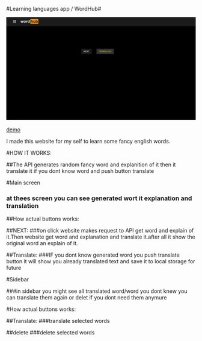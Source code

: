 #Learning languages app / WordHub#

![alt text](./img.png)

[demo](https://andriydubovichwork.github.io/learning-languages-ts/)





I made this website for my self to learn some fancy english words.

#HOW IT WORKS:

##The API generates random fancy word and explanition of it then it translate it if you dont know word and push button translate





#Main screen

### at thees screen you can see generated wort it explanation and translation

##How actual buttons works:

##NEXT:
###on click website makes request to API get word and explain of it.Then website get word and explanation and translate it.after all it show the original word an explain of it.


##Translate:
###IF you dont know generated word you push translate button it will show you already translated text and save it to local storage for future

#Sidebar


###in sidebar you might see all translated word/word you dont knew you can translate them again or delet if you dont need them anymure

#How actual buttons works:


##Translate:
###translate selected words

##delete 
###delete selected words










